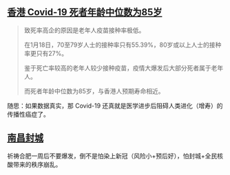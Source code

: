 ## [香港 Covid-19 死者年龄中位数为85岁](https://www.reddit.com/r/China_irl/comments/tfj9rp/%E9%A6%99%E6%B8%AF%E7%96%AB%E6%83%85%E4%B8%BA%E7%94%9A%E4%B9%88%E4%BC%9A%E5%A4%A7%E7%88%86%E5%8F%91%E7%9A%84%E5%8E%9F%E5%9B%A0/)

> 致死率高企的原因是老年人疫苗接种率极低。
> 
> 在1月18日，70至79岁人士的接种率只有55.39%，80岁或以上人士的接种率更只有27%。
> 
> 鉴于死亡率较高的老年人较少接种疫苗，疫情大爆发后大部分死者属于老年人。
> 
> 而死者年龄中位数为85岁，与香港人预期寿命相近。

随思：如果数据真实，那 Covid-19 还真就是医学进步后阻碍人类进化（增寿）的传播性癌症了。

## [南昌封城](https://content-static.cctvnews.cctv.com/snow-book/index.html?item_id=12423998260675916048)

祈祷合肥一周后不要爆发，倒不是怕染上新冠（风险小+预后好），怕封城+全民核酸带来的秩序崩乱。
